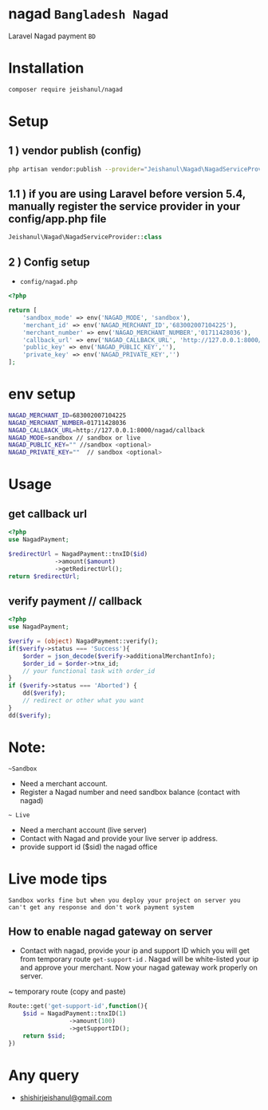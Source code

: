 # nagad `Bangladesh Nagad`
Laravel Nagad payment `BD`

# Installation

```bash
composer require jeishanul/nagad
```

# Setup

## 1 ) vendor publish (config)

```bash
php artisan vendor:publish --provider="Jeishanul\Nagad\NagadServiceProvider" --tag=config
```

## 1.1 ) if you are using Laravel before version 5.4, manually register the service provider in your config/app.php file

```php
Jeishanul\Nagad\NagadServiceProvider::class
```

## 2 ) Config setup

* `config/nagad.php`

```php
<?php

return [
    'sandbox_mode' => env('NAGAD_MODE', 'sandbox'),
    'merchant_id' => env('NAGAD_MERCHANT_ID','683002007104225'),
    'merchant_number' => env('NAGAD_MERCHANT_NUMBER','01711428036'),
    'callback_url' => env('NAGAD_CALLBACK_URL', 'http://127.0.0.1:8000/nagad/callback'),
    'public_key' => env('NAGAD_PUBLIC_KEY',''),
    'private_key' => env('NAGAD_PRIVATE_KEY','')
];
```

# env setup

```bash
NAGAD_MERCHANT_ID=683002007104225
NAGAD_MERCHANT_NUMBER=01711428036
NAGAD_CALLBACK_URL=http://127.0.0.1:8000/nagad/callback
NAGAD_MODE=sandbox // sandbox or live
NAGAD_PUBLIC_KEY="" //sandbox <optional>
NAGAD_PRIVATE_KEY=""  // sandbox <optional>
```

# Usage

## get callback url

```php
<?php
use NagadPayment;

$redirectUrl = NagadPayment::tnxID($id)
             ->amount($amount)
             ->getRedirectUrl();
return $redirectUrl;
```

## verify payment // callback

```php
<?php
use NagadPayment;

$verify = (object) NagadPayment::verify();
if($verify->status === 'Success'){
    $order = json_decode($verify->additionalMerchantInfo);
    $order_id = $order->tnx_id;
    // your functional task with order_id
}
if ($verify->status === 'Aborted') {
    dd($verify);
    // redirect or other what you want
}
dd($verify);

```

# Note:

`~Sandbox`

* Need a merchant account.
* Register a Nagad number and need sandbox balance (contact with nagad)

`~ Live`

* Need a merchant account (live server)
* Contact with Nagad and provide your live server ip address.
* provide support id ($sid) the nagad office

# Live mode tips 

`Sandbox works fine but when you deploy your project on server you can't get any response and don't work payment system`

## How to enable nagad gateway on server 

* Contact with nagad, provide your ip and support ID  which you will get from temporary route `get-support-id` . Nagad will be white-listed your ip and approve your merchant. Now your nagad gateway work properly on server.

~ temporary route (copy and paste)

```php
Route::get('get-support-id',function(){
    $sid = NagadPayment::tnxID(1)
                 ->amount(100)
                 ->getSupportID();
    return $sid;
})
```
# Any query

* shishirjeishanul@gmail.com
